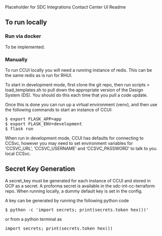 Placeholder for SDC Integrations Contact Center UI Readme

<h2>To run locally</h2>

<h3>Run via docker</h3>

To be implemented.

<h3>Manually</h3>

To run CCUI locally you will need a running instance of redis. This can be the same redis as is run for RHUI.

To start in development mode, first clone the git repo, then run scripts > load_templates.sh to pull down the appropriate version of the Design System (DS). You should do this each time that you pull a code update.

Once this is done you can run up a virtual environment (venv), and then use the following commands to start an instance of CCUI:
<pre>
$ export FLASK_APP=app
$ export FLASK_ENV=development
$ flask run
</pre>

When run in development mode, CCUI has defaults for connecting to CCSvc, however you may need to set environment variables for ‘CCSVC_URL’, ‘CCSVC_USERNAME’ and ‘CCSVC_PASSWORD’ to talk to you local CCSvc.

<h2>Secret Key Generation</h2>
A secret_key must be generated for each instance of CCUI and stored in GCP as a secret. A proforma secret is available in the sdc-int-cc-terraform repo. When running locally, a dummy default key is set in the config.

A key can be generated by running the following python code
<pre>$ python -c 'import secrets; print(secrets.token_hex())'</pre>
or from a python terminal as 
<pre>import secrets; print(secrets.token_hex())</pre>


